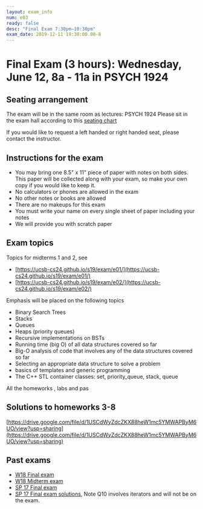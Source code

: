 ```yaml
---
layout: exam_info
num: e03
ready: false
desc: "Final Exam 7:30pm–10:30pm"
exam_date: 2019-12-11 19:30:00.00-8
---
```



# Final Exam (3 hours): Wednesday, June 12, 8a - 11a in PSYCH 1924


## Seating arrangement
The exam will be in the same room as lectures: PSYCH 1924
Please sit in the exam hall according to this [seating chart](https://docs.google.com/spreadsheets/d/1s3vluLIJeMUjXtilAXA78eBOZSDTBRjF3pltRfz83dI/edit?usp=sharing)

If you would like to request a left handed or right handed seat, please contact the instructor.

## Instructions for the exam

* You may bring one 8.5" x 11" piece of paper with notes on both sides. This paper will be collected along with your exam, so make your own copy if you would like to keep it.
* No calculators or phones are allowed in the exam
* No other notes or books are allowed
* There are no makeups for this exam
* You must write your name on every single sheet of paper including your notes
* We will provide you with scratch paper

## Exam topics

Topics for midterms 1 and 2, see
* [https://ucsb-cs24.github.io/s19/exam/e01/](https://ucsb-cs24.github.io/s19/exam/e01/)
* [https://ucsb-cs24.github.io/s19/exam/e02/](https://ucsb-cs24.github.io/s19/exam/e02/)

Emphasis will be placed on the following topics
- Binary Search Trees
- Stacks 
- Queues
- Heaps (priority queues)
- Recursive implementations on BSTs
- Running time (big O) of all data structures covered so far
- Big-O analysis of code that involves any of the data structures covered so far
- Selecting an appropriate data structure to solve a problem
- basics of templates and generic programming
- The C++ STL container classes: set, priority_queue, stack, queue

All the homeworks , labs and pas

## Solutions to homeworks 3-8
[https://drive.google.com/file/d/1USCdWyZdcZKX88heW1mc5YMWAPByM6UO/view?usp=sharing](https://drive.google.com/file/d/1USCdWyZdcZKX88heW1mc5YMWAPByM6UO/view?usp=sharing)

## Past exams
* [W18 Final exam](https://docs.google.com/document/d/1WnRMez9RvgAu12A3R5JxqSiWF9SmG5jzKMV2MiKCjXU/edit?usp=sharing)
* [W18 Midterm exam](https://goo.gl/L95NxV)
* [SP 17 Final exam](https://docs.google.com/document/d/1MZFN-3tx3CkxelwDl34Ci6o2QgsVCdZC0XitrTLuG_s/edit?usp=sharing)
* [SP 17 Final exam solutions](https://docs.google.com/document/d/1a8m2St1_WnsSfnhX2Hu2cCdaXSEHF5lBGYFBNBEq6OQ/edit?usp=sharing), Note Q10 involves iterators and will not be on the exam.
